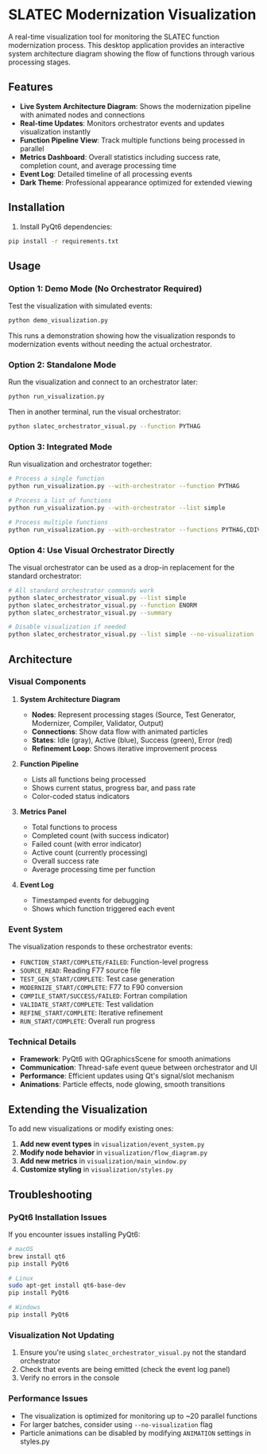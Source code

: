 # SLATEC Modernization Visualization

A real-time visualization tool for monitoring the SLATEC function modernization process. This desktop application provides an interactive system architecture diagram showing the flow of functions through various processing stages.

## Features

- **Live System Architecture Diagram**: Shows the modernization pipeline with animated nodes and connections
- **Real-time Updates**: Monitors orchestrator events and updates visualization instantly
- **Function Pipeline View**: Track multiple functions being processed in parallel
- **Metrics Dashboard**: Overall statistics including success rate, completion count, and average processing time
- **Event Log**: Detailed timeline of all processing events
- **Dark Theme**: Professional appearance optimized for extended viewing

## Installation

1. Install PyQt6 dependencies:
```bash
pip install -r requirements.txt
```

## Usage

### Option 1: Demo Mode (No Orchestrator Required)

Test the visualization with simulated events:

```bash
python demo_visualization.py
```

This runs a demonstration showing how the visualization responds to modernization events without needing the actual orchestrator.

### Option 2: Standalone Mode

Run the visualization and connect to an orchestrator later:

```bash
python run_visualization.py
```

Then in another terminal, run the visual orchestrator:
```bash
python slatec_orchestrator_visual.py --function PYTHAG
```

### Option 3: Integrated Mode

Run visualization and orchestrator together:

```bash
# Process a single function
python run_visualization.py --with-orchestrator --function PYTHAG

# Process a list of functions
python run_visualization.py --with-orchestrator --list simple

# Process multiple functions
python run_visualization.py --with-orchestrator --functions PYTHAG,CDIV,CSROOT
```

### Option 4: Use Visual Orchestrator Directly

The visual orchestrator can be used as a drop-in replacement for the standard orchestrator:

```bash
# All standard orchestrator commands work
python slatec_orchestrator_visual.py --list simple
python slatec_orchestrator_visual.py --function ENORM
python slatec_orchestrator_visual.py --summary

# Disable visualization if needed
python slatec_orchestrator_visual.py --list simple --no-visualization
```

## Architecture

### Visual Components

1. **System Architecture Diagram**
   - **Nodes**: Represent processing stages (Source, Test Generator, Modernizer, Compiler, Validator, Output)
   - **Connections**: Show data flow with animated particles
   - **States**: Idle (gray), Active (blue), Success (green), Error (red)
   - **Refinement Loop**: Shows iterative improvement process

2. **Function Pipeline**
   - Lists all functions being processed
   - Shows current status, progress bar, and pass rate
   - Color-coded status indicators

3. **Metrics Panel**
   - Total functions to process
   - Completed count (with success indicator)
   - Failed count (with error indicator)
   - Active count (currently processing)
   - Overall success rate
   - Average processing time per function

4. **Event Log**
   - Timestamped events for debugging
   - Shows which function triggered each event

### Event System

The visualization responds to these orchestrator events:

- `FUNCTION_START/COMPLETE/FAILED`: Function-level progress
- `SOURCE_READ`: Reading F77 source file
- `TEST_GEN_START/COMPLETE`: Test case generation
- `MODERNIZE_START/COMPLETE`: F77 to F90 conversion
- `COMPILE_START/SUCCESS/FAILED`: Fortran compilation
- `VALIDATE_START/COMPLETE`: Test validation
- `REFINE_START/COMPLETE`: Iterative refinement
- `RUN_START/COMPLETE`: Overall run progress

### Technical Details

- **Framework**: PyQt6 with QGraphicsScene for smooth animations
- **Communication**: Thread-safe event queue between orchestrator and UI
- **Performance**: Efficient updates using Qt's signal/slot mechanism
- **Animations**: Particle effects, node glowing, smooth transitions

## Extending the Visualization

To add new visualizations or modify existing ones:

1. **Add new event types** in `visualization/event_system.py`
2. **Modify node behavior** in `visualization/flow_diagram.py`
3. **Add new metrics** in `visualization/main_window.py`
4. **Customize styling** in `visualization/styles.py`

## Troubleshooting

### PyQt6 Installation Issues

If you encounter issues installing PyQt6:

```bash
# macOS
brew install qt6
pip install PyQt6

# Linux
sudo apt-get install qt6-base-dev
pip install PyQt6

# Windows
pip install PyQt6
```

### Visualization Not Updating

1. Ensure you're using `slatec_orchestrator_visual.py` not the standard orchestrator
2. Check that events are being emitted (check the event log panel)
3. Verify no errors in the console

### Performance Issues

- The visualization is optimized for monitoring up to ~20 parallel functions
- For larger batches, consider using `--no-visualization` flag
- Particle animations can be disabled by modifying `ANIMATION` settings in styles.py
